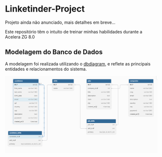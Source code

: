 # Linketinder-Project
Projeto ainda não anunciado, mais detalhes em breve...

Este repositório têm o intuito de treinar minhas habilidades durante a Acelera ZG 8.0

## Modelagem do Banco de Dados

A modelagem foi realizada utilizando o [dbdiagram](https://dbdiagram.io/d), e reflete as principais entidades e relacionamentos do sistema.

![Diagrama do Banco de Dados](readme_utils/print.png)
